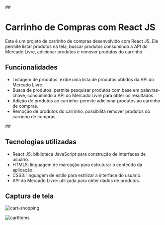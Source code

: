 ##<h1>Carrinho de Compras com React JS</h1>

<p>Este é um projeto de carrinho de compras desenvolvido com React JS. Ele permite listar produtos na tela, buscar produtos consumindo a API do Mercado Livre, adicionar produtos e remover produtos do carrinho.</p>

## <h2>Funcionalidades</h2>

- Listagem de produtos: exibe uma lista de produtos obtidos da API do Mercado Livre.
- Busca de produtos: permite pesquisar produtos com base em palavras-chave, consumindo a API do Mercado Livre para obter os resultados.
- Adição de produtos ao carrinho: permite adicionar produtos ao carrinho de compras.
- Remoção de produtos do carrinho: possibilita remover produtos do carrinho de compras.

##<h2>Tecnologias utilizadas</h2>

<ul>
  <li>React JS: biblioteca JavaScript para construção de interfaces de usuário.</li>
  <li>HTML5: linguagem de marcação para estruturar o conteúdo da aplicação.</li>
  <li>CSS3: linguagem de estilo para estilizar a interface do usuário.</li>
  <li>API do Mercado Livre: utilizada para obter dados de produtos.</li>
</ul>

<h2>Captura de tela</h2>

![cart-shopping](https://github.com/Venoshk/cart-shopping/assets/104791837/93675267-1ed9-42f7-b02e-74d169f1d041)


![cartItems](https://github.com/Venoshk/cart-shopping/assets/104791837/23bd6e7a-f0d6-43d4-91d6-5c477926fd71)
